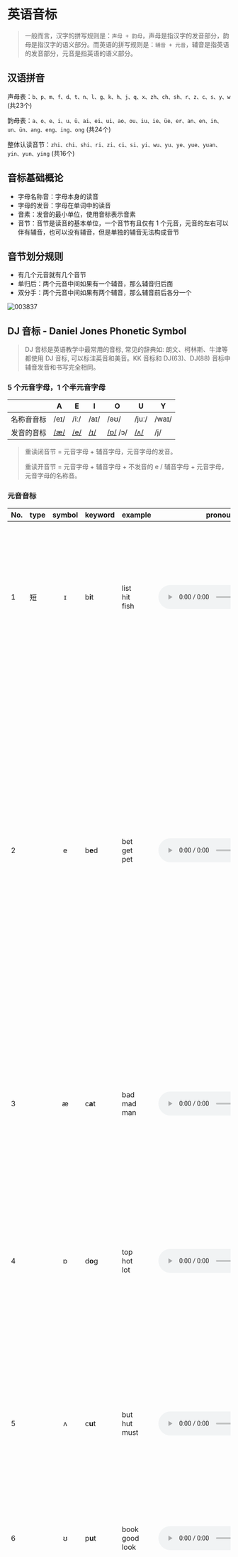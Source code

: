 # 英语音标

> 一般而言，汉字的拼写规则是：`声母 + 韵母`，声母是指汉字的发音部分，韵母是指汉字的语义部分。而英语的拼写规则是：`辅音 + 元音`，辅音是指英语的发音部分，元音是指英语的语义部分。

## 汉语拼音

声母表：`b、p、m、f、d、t、n、l、g、k、h、j、q、x、zh、ch、sh、r、z、c、s、y、w` (共23个)

韵母表：`a、o、e、i、u、ü、ai、ei、ui、ao、ou、iu、ie、üe、er、an、en、in、un、ün、ang、eng、ing、ong` (共24个)

整体认读音节：`zhi、chi、shi、ri、zi、ci、si、yi、wu、yu、ye、yue、yuan、yin、yun、ying` (共16个)


## 音标基础概论

+ 字母名称音：字母本身的读音
+ 字母的发音：字母在单词中的读音
+ 音素：发音的最小单位，使用音标表示音素
+ 音节：音节是读音的基本单位，一个音节有且仅有 1 个元音，元音的左右可以伴有辅音，也可以没有辅音，但是单独的辅音无法构成音节

## 音节划分规则

+ 有几个元音就有几个音节
+ 单归后：两个元音中间如果有一个辅音，那么辅音归后面
+ 双分手：两个元音中间如果有两个辅音，那么辅音前后各分一个

![003837](https://image.yuhaowin.com/2021/01/27/003837.png)

## DJ 音标 - Daniel Jones Phonetic Symbol

> DJ 音标是英语教学中最常用的音标, 常见的辞典如: 朗文、柯林斯、牛津等都使用 DJ 音标, 可以标注英音和美音。KK 音标和 DJ(63)、DJ(88) 音标中辅音发音和书写完全相同。

### 5 个元音字母，1 个半元音字母

|            | A                                                            | E                                                            | I                                                            | O                                                            | U                                                            | Y     |
| ---------- | ------------------------------------------------------------ | ------------------------------------------------------------ | ------------------------------------------------------------ | ------------------------------------------------------------ | ------------------------------------------------------------ | ----- |
| 名称音音标 | /eɪ/                                                         | /iː/                                                         | /aɪ/                                                         | /əʊ/                                                         | /juː/                                                        | /waɪ/ |
| 发音的音标 | [/æ/](https://en-yinbiao.xiao84.com/yinbiaofayin/an-sound.html) | [/e/](https://en-yinbiao.xiao84.com/yinbiaofayin/e-sound.html) | [/ɪ/](https://en-yinbiao.xiao84.com/yinbiaofayin/i-sound.html) | [/ɒ/](https://en-yinbiao.xiao84.com/yinbiaofayin/o-sound.html) /ɔ/ | [/ʌ/](https://en-yinbiao.xiao84.com/yinbiaofayin/^-sound.html) | /j/   |

> 重读闭音节 = 元音字母 + 辅音字母，元音字母的发音。
>
> 重读开音节 = 元音字母 + 辅音字母 + 不发音的 e   /  辅音字母 + 元音字母，元音字母的名称音。


### 元音音标

| No.| type | symbol | keyword    | example                  | pronounce                                                    | remark                                                       |
| -- | ---- | :----: | ---------- | ------------------------ | ------------------------------------------------------------ | ------------------------------------------------------------ |
| 1  | 短   |   ɪ    | b**i**t    | list<br/>hit<br/>fish    | <audio controls src="https://www.yingyutu.com/wp-content/uploads/2020/01/178e40c292f550.mp3"/> | 舌位低一些, 舌尖在下牙齿后方, 舌头上方空间较大. 如果再扩大就更像DJ音标的/e/这个音. 另外, 发/ɪ/时嘴角也没有/iː/那么咧开，也更放松一些。 |
| 2  |      |   e    | b**e**d    | bet<br>get<br>pet        | <audio controls src="https://www.yingyutu.com/wp-content/uploads/2020/01/15e0d635512707.mp3"/> | 发这个音，双唇自然张开，口腔放松，舌尖在下牙齿后方，舌面平放，离开硬腭一段距离这里的/e/和那个为了引起别人注意发的那个“哎“有些相似，DJ音标的/e/和KK音标的/ɛ/标注的是 同ー个音。请特别注意，/e/在KK音标里不读DJ音标的/e/。KK音标的/e/对应DJ音标 的/er/也就是字母A的读音。所以你看见/e/时最好先确定看到的是DJ音标还是KK音标 |
| 3  |      |   æ    | c**a**t    | bad<br>mad<br>man        | <audio controls src="https://www.yingyutu.com/wp-content/uploads/2020/01/17525053b88e04.mp3"/> | 发/æ/时，口型一定要张大，饱满，可以说，这是所有英语音素中张口最大的音。嘴角也要向两边拉伸。舌端在 下牙齿后方，但是不用刻意去顶牙 |
| 4  |      |   ɒ    | d**o**g    | top<br>hot<br>lot        | <audio controls src="https://www.yingyutu.com/wp-content/uploads/2020/01/1d05de75527303.mp3"/> | /ɒ/这个音和汉语拼音的“ao“听上去有一些相似，但并不相同。发/ɒ/这个音时， 嘴型更小，时间更短而且汉语的ao是有口型变化的，但是/ɒ/是没有口型变化的 |
| 5  |      |   ʌ    | c**u**t    | but<br>hut<br>must       | <audio controls src="https://www.yingyutu.com/wp-content/uploads/2020/01/195b540077852e.mp3"/> | 发这个音时，舌尖在下牙齿后方，舌头平放，发音靠口腔中后方，发近似咱们中文普通话“啊“的读音，但是注 意口型没有那么大，而且要发音短(因为是短元音) |
| 6  |      |   ʊ    | p**u**t    | book<br>good<br>look     | <audio controls src="https://www.yingyutu.com/wp-content/uploads/2020/01/150015de724569.mp3"/> | 嘴唇稍微向前撅起，形状就像是一片树叶，发音有点像“额”         |
| 7  |      |   ə    | **a**bout  | about<br>family<br>suply | <audio controls src="https://www.yingyutu.com/wp-content/uploads/2020/01/1865705260e8de.mp3"/> | 发这个音时，嘴自然张开，唇和舌都自然放松。它很像我们中文普通话里的轻声“什么“的“么“的韵母，注意不要重读，轻轻地让气流冲出声带自然读如果把这个/ə/重读并且延长发音时间，就基本上変成了长元音/3:/这个/ə/是英语中出现频率最高的音.它的地位特殊，甚至有有单独的一个名字， schwa，中文一般称“中央元音“或“中性元音“因为这个元音发 部位在口腔中间，而且是个“中性“的音,在很多单词中都有这个/ə/。它也代表了很多元音字母在单词中的音。 |
| 8  | 长   |   iː   | sh**ee**p  | bee<br>fee<br>pea        | <audio controls src="https://www.yingyutu.com/wp-content/uploads/2020/01/10ea0752005c81.mp3"/> | 嘴角往两侧拉开，有微笑的感觉。                               |
| 9  |      |   ɑː   | f**a**ther | car<br>park<br>mark      | <audio controls src="https://www.yingyutu.com/wp-content/uploads/2020/01/1706430559221e.mp3"/> | 这个长音/ɑː/和咱们中文里的“啊“也就是汉语拼音里的a，相似，但并不完全相同/ɑː/的发音口型更大，发音更靠口腔后部舌根处,另外注意这个音发音时长要足够长 |
| 10 |      |   ɔː   | f**ou**r   | caught<br>bought<br>law  | <audio controls src="https://www.yingyutu.com/wp-content/uploads/2020/01/150209878e7525.mp3"/> | /ɔː/这个长元音和中文里的“哦“相似。发/ɔː/时，嘴唇要撅起来，也就是口型变成圆形往外凸，嘴唇肌肉较为紧 张，口腔后方发音。 |
| 11 |      |   uː   | b**oo**t   | too<br>food<br>loose     | <audio controls src="https://www.yingyutu.com/wp-content/uploads/2020/01/167a5be2e95001.mp3"/> | 嘴巴有放松到收紧，成一个圆形。                               |
| 12 |      |   ɜː   | b**ir**d   | her<br>person<br>learn   | <audio controls src="https://www.yingyutu.com/wp-content/uploads/2020/01/105672d335e209.mp3"/> | 发这个音时，嘴自然张开，唇和舌都自然放松。它很像我们中文普通话里的“饿“也就是与汉语拼音里的e相 似，但要确保发音时间足够长这个音在单词中是重读的长音，如果发音不重读，更短，就基本变成了另一个在英语中最常见，也是最重要的 音，/ə/，中央元音 |
| 13 | 双   |   eɪ   | m**a**ke   | plane<br>train<br>rain   | <audio controls src="https://www.yingyutu.com/wp-content/uploads/2020/01/102e5457bddc70.mp3"/> | 实际上是由两个元音组成。就是/e/和/ɪ/ 前一后快速紧密发出，也就是说发这个音口腔是有变化的。口型收缩，舌位上移。 |
| 14 |      |   aɪ   | l**ie**    | bike<br>nice<br>time     | <audio controls src="https://www.yingyutu.com/wp-content/uploads/2020/01/153e50047547d2.mp3"/> | 由两个元音组成，就是类似于我们汉语“啊“，发这个音口腔是有变化的 口型收缩，并且确保张嘴和口型足够大。 |
| 15 |      |   ɔɪ   | b**oy**    | boy<br>toy<br>soy        | <audio controls src="https://www.yingyutu.com/wp-content/uploads/2020/01/1d57025e259502.mp3"/> | 发这个音口型是有变化的，口型收缩，舌位上移                   |
| 16 |      |   əʊ   | n**o**te   | open<br>hope<br>post     | <audio controls src="https://www.yingyutu.com/wp-content/uploads/2020/01/1205735e10e790.mp3"/> | 有点类似中文的“欧”                                           |
| 17 |      |   aʊ   | n**ow**    | how<br>cow<br>allow      | <audio controls src="https://www.yingyutu.com/wp-content/uploads/2020/01/107fe55350205d.mp3"/> | 启始口型更大更饱满                                           |
| 18 |      |   ɪə   | r**ea**l   | area<br>idea<br>various  | <audio controls src="https://www.yingyutu.com/wp-content/uploads/2020/01/172e5020475582.mp3"/> | 不要把其中的/ɪ/读成咱们中文普通话的”医”, 不要把/ə/读成普通话的”额”. |
| 19 |      |   eə   | h**air**   | hair<br>pear<br>chair    | <audio controls src="https://www.yingyutu.com/wp-content/uploads/2020/01/1dd7c70527e705.mp3"/> | 因为这个双元音包含/e/和/ə/, 所以常见的错误其实就是/e/和/ə/这两个音的常见错误. |
| 20 |      |   ʊə   | p**ure**   | tour<br>poor<br>moor     | <audio controls src="https://www.yingyutu.com/wp-content/uploads/2020/01/16e0e9d2dd050a.mp3"/> |                                                              |

### 辅音音标

| No. | Symbol | Keyword      | Example                         |                                                              |      |
|-----| :----: | ------------ | ------------------------------- | ------------------------------------------------------------ | ---- |
| 1   |   p    | **p**en      | peak<br>pet<br/>pig             | <audio controls src="https://www.yingyutu.com/wp-content/uploads/2020/01/1909055f5e2250.mp3"/> |      |
| 2   |   b    | **b**ack     | beak<br/>bed<br/>big            | <audio controls src="https://www.yingyutu.com/wp-content/uploads/2020/01/151285c0f4c0e2.mp3"/> |      |
| 3   |   t    | **t**en      | tip<br/>tea<br/>test            | <audio controls src="https://www.yingyutu.com/wp-content/uploads/2020/01/10829359cfe5f0.mp3"/> |      |
| 4   |   d    | **d**ay      | dip<br/>deep<br/>desk           | <audio controls src="https://www.yingyutu.com/wp-content/uploads/2020/01/168190d2bc0e55.mp3"/> |      |
| 5   |   k    | **k**ey      | kit<br/>kate<br/>cup            | <audio controls src="https://www.yingyutu.com/wp-content/uploads/2020/01/125925059ea200.mp3"/> |      |
| 6   |   g    | **g**et      | git<br/>gate<br/>gut            | <audio controls src="https://www.yingyutu.com/wp-content/uploads/2020/01/10055f0eff8324.mp3"/> |      |
| 7   |   f    | **f**at      | fat<br/>fit<br/>ferry           | <audio controls src="https://www.yingyutu.com/wp-content/uploads/2020/01/10e80ae52ea59b.mp3"/> |      |
| 8   |   v    | **v**iew     | valley<br/>visit<br/>very       | <audio controls src="https://www.yingyutu.com/wp-content/uploads/2020/01/15431502577e90.mp3"/> |      |
| 9   |   θ    | **th**ing    | three<br/>thin<br/>thank        | <audio controls src="https://www.yingyutu.com/wp-content/uploads/2020/01/10a0250ed395b2.mp3"/> |      |
| 10  |   ð    | **th**en     | there<br/>that<br/>those        | <audio controls src="https://www.yingyutu.com/wp-content/uploads/2020/01/14045e0345392d.mp3"/> |      |
| 11  |   s    | **s**oon     | sip<br/>soon<br/>soup           | <audio controls src="https://www.yingyutu.com/wp-content/uploads/2020/01/1002a5d9e57ea2.mp3"/> |      |
| 12  |   z    | **z**ero     | zip<br/>zoom<br/>zoo            | <audio controls src="https://www.yingyutu.com/wp-content/uploads/2020/01/1005585c9702e7.mp3"/> |      |
| 13  |   ʃ    | **sh**ip     | mesh<br/>fresh<br/>harsh        | <audio controls src="https://www.yingyutu.com/wp-content/uploads/2020/01/1990e055c234e0.mp3"/> |      |
| 14  |   ʒ    | plea**s**ure | measure<br/>pleasure<br/>garage | <audio controls src="https://www.yingyutu.com/wp-content/uploads/2020/01/1ecf5001855920.mp3"/> |      |
| 15  |   h    | **h**ot      | hat<br/>hot<br/>high            | <audio controls src="https://www.yingyutu.com/wp-content/uploads/2020/01/105f85d7e20eb4.mp3"/> |      |
| 16  |   tʃ   | **ch**eer    | chuck<br/>chop<br/>choke        | <audio controls src="https://www.yingyutu.com/wp-content/uploads/2020/01/10e05de22d8554.mp3"/> |      |
| 17  |   dʒ   | **j**ump     | jug<br/>job<br/>joke            | <audio controls src="https://www.yingyutu.com/wp-content/uploads/2020/01/1ec5da0809e572.mp3"/> |      |
| 18  |   m    | su**m**      | map<br/>met<br/>room            | <audio controls src="https://www.yingyutu.com/wp-content/uploads/2020/01/104e089b571532.mp3"/> |      |
| 19  |   n    | su**n**      | nap<br/>net<br/>noon            | <audio controls src="https://www.yingyutu.com/wp-content/uploads/2020/01/189051be652970.mp3"/> |      |
| 20  |   ŋ    | su**ng**     | sing<br/>long<br/>sung          | <audio controls src="https://www.yingyutu.com/wp-content/uploads/2020/01/19022165e504be.mp3"/> |      |
| 21  |   w    | **w**et      | was<br/>why<br/>wide            | <audio controls src="https://www.yingyutu.com/wp-content/uploads/2020/01/16e4d762185c50.mp3"/> |      |
| 22  |   l    | **l**et      | lack<br/>all<br/>school         | <audio controls src="https://www.yingyutu.com/wp-content/uploads/2020/01/11e5f2d005079f.mp3"/> |      |
| 23  |   r    | **r**ed      | rat<br/>red<br/>read            | <audio controls src="https://www.yingyutu.com/wp-content/uploads/2020/01/1025097c429e59.mp3"/> |      |
| 24  |   j    | **y**et      | yes<br/>yard<br/>yellow         | <audio controls src="https://www.yingyutu.com/wp-content/uploads/2020/01/1095466ee40025.mp3"/> |      |


### 记忆技巧

+ 掐头法：

|            | F    | L    | M    | N    | S    | X     |
| ---------- | ---- | ---- | ---- | ---- | ---- | ----- |
| 名称音音标 | /ef/ | /el/ | /em/ | /en/ | /es/ | /eks/ |
| 发音的音标 | /f/  | /l/  | /m/  | /n/  | /s/  | /ks/  |

+ 去尾法：

|            | B     | C         | D     | J      | K     | P     | T     | V     | Z     |
| ---------- | ----- | --------- | ----- | ------ | ----- | ----- | ----- | ----- | ----- |
| 名称音音标 | /bi:/ | /si:/     | /di:/ | /dʒeɪ/ | /keɪ/ | /pi:/ | /ti:/ | /vi:/ | /zi:/ |
| 发音的音标 | /b/   | /s/、 /k/ | /d/   | /dʒ/   | /k/   | /p/   | /t/   | /v/   | /z/   |

+ 对比法，和汉语拼音对比

| G    | H    | Y    | W    | R    |
| ---- | ---- | ---- | ---- | ---- |
|      |      |      |      |      |
| /g/  | /h/  | /j/  | /w/  | /r/  |

|      |      |      |      |
| ---- | ---- | ---- | ---- |
| /tʃ/ | /ʃ/  | /dz/ | /ts/ |
| ch   | sh   | z    | c    |

|      |            |            |          |
| ---- | ---------- | ---------- | -------- |
| /ʒ/  | /θ/        | /ð/        | /ŋ/      |
| 日   | 咬舌头发 s | 咬舌头发 z | 后鼻音 n |


### 重点、疑难、易混淆音标

元音

[i:]

bee [bi:]

[i]

honey ['hʌni]

[ɪ]

kiss [kɪs]

https://www.bilibili.com/video/av500104184/

![170758](https://image.yuhaowin.com/2021/02/03/170758.png)

[e]

bed [bed]

[æ] 舌尖接触下齿，嘴巴张大。

cat [kæt]

*****

[ʌ] 舌头位置在中间，舌头要抬起来，不要抬高或者太低，并且稍微往回收。

bus [bʌs]

[ɜː] 类似中文的 呃～ 长元音

first [fɜːst]

[ə] 类似中文的 呃 短元音

ago [əˈɡəʊ]

schwa

非中央元音；非重读音节的元音，通常出现在非重点音节，非重点音节中的元音字母通过读 [ə]

[ɑː] 舌头展平，尽量往下压，舌尖接触下齿

car [kɑː]


 

